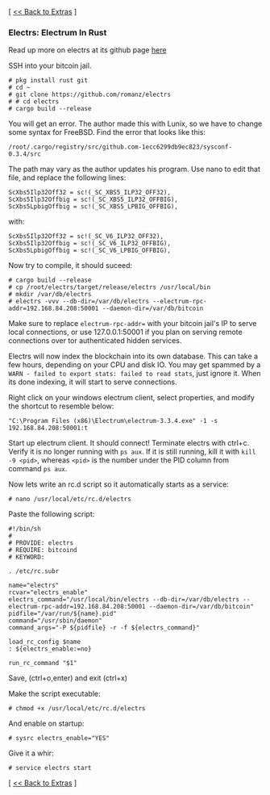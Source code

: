 [ [<< Back to Extras](https://github.com/seth586/guides/blob/master/FreeNAS/extras.md) ]

### Electrs: Electrum In Rust

Read up more on electrs at its github page [here](https://github.com/romanz/electrs)

SSH into your bitcoin jail. 

```
# pkg install rust git
# cd ~
# git clone https://github.com/romanz/electrs
# # cd electrs
# cargo build --release
```
You will get an error. The author made this with Lunix, so we have to change some syntax for FreeBSD. Find the error that looks like this:
```
/root/.cargo/registry/src/github.com-1ecc6299db9ec823/sysconf-0.3.4/src
```
The path may vary as the author updates his program. Use nano to edit that file, and replace the following lines:
```
ScXbs5Ilp32Off32 = sc!(_SC_XBS5_ILP32_OFF32),
ScXbs5Ilp32Offbig = sc!(_SC_XBS5_ILP32_OFFBIG),
ScXbs5LpbigOffbig = sc!(_SC_XBS5_LPBIG_OFFBIG),
```
with:
```
ScXbs5Ilp32Off32 = sc!(_SC_V6_ILP32_OFF32),
ScXbs5Ilp32Offbig = sc!(_SC_V6_ILP32_OFFBIG),
ScXbs5LpbigOffbig = sc!(_SC_V6_LPBIG_OFFBIG),
```

Now try to compile, it should suceed:
```
# cargo build --release
# cp /root/electrs/target/release/electrs /usr/local/bin
# mkdir /var/db/electrs
# electrs -vvv --db-dir=/var/db/electrs --electrum-rpc-addr=192.168.84.208:50001 --daemon-dir=/var/db/bitcoin
```
Make sure to replace `electrum-rpc-addr=` with your bitcoin jail's IP to serve local connections, or use 127.0.0.1:50001 if you plan on serving remote connections over tor authenticated hidden services.

Electrs will now index the blockchain into its own database. This can take a few hours, depending on your CPU and disk IO. You may get spammed by a `WARN - failed to export stats: failed to read stats`, just ignore it. When its done indexing, it will start to serve connections.

Right click on your windows electrum client, select properties, and modify the shortcut to resemble below:
```
"C:\Program Files (x86)\Electrum\electrum-3.3.4.exe" -1 -s 192.168.84.208:50001:t
```
Start up electrum client. It should connect! Terminate electrs with ctrl+c. Verify it is no longer running with `ps aux`. If it is still running, kill it with `kill -9 <pid>`, whereas `<pid>` is the number under the PID column from command `ps aux`. 

Now lets write an rc.d script so it automatically starts as a service:

```
# nano /usr/local/etc/rc.d/electrs
```

Paste the following script:
```
#!/bin/sh
#
# PROVIDE: electrs
# REQUIRE: bitcoind
# KEYWORD:

. /etc/rc.subr

name="electrs"
rcvar="electrs_enable"
electrs_command="/usr/local/bin/electrs --db-dir=/var/db/electrs --electrum-rpc-addr=192.168.84.208:50001 --daemon-dir=/var/db/bitcoin"
pidfile="/var/run/${name}.pid"
command="/usr/sbin/daemon"
command_args="-P ${pidfile} -r -f ${electrs_command}"

load_rc_config $name
: ${electrs_enable:=no}

run_rc_command "$1"
```
Save, (ctrl+o,enter) and exit (ctrl+x)

Make the script executable:
```
# chmod +x /usr/local/etc/rc.d/electrs
```
And enable on startup:
```
# sysrc electrs_enable="YES"
```
Give it a whir:
```
# service electrs start
```
[ [<< Back to Extras](https://github.com/seth586/guides/blob/master/FreeNAS/extras.md) ]
